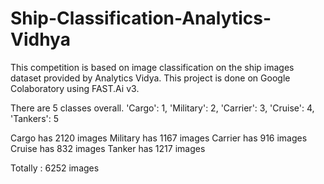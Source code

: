 # Ship-Classification-Analytics-Vidhya


This competition is based on image classification on the ship images dataset provided by Analytics Vidya.
This project is done on Google Colaboratory using FAST.Ai v3.

There are 5 classes overall.
'Cargo': 1,  'Military': 2,  'Carrier': 3, 'Cruise': 4,  'Tankers': 5

Cargo has 2120 images
Military has 1167 images
Carrier has 916 images
Cruise has 832 images
Tanker has 1217 images

Totally : 6252 images
